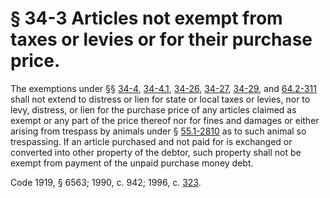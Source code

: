 # § 34-3 Articles not exempt from taxes or levies or for their purchase price.

<p>The exemptions under §§ <a href='/vacode/34-4/'>34-4</a>, <a href='/vacode/34-4.1/'>34-4.1</a>, <a href='/vacode/34-26/'>34-26</a>, <a href='/vacode/34-27/'>34-27</a>, <a href='/vacode/34-29/'>34-29</a>, and <a href='/vacode/64.2-311/'>64.2-311</a> shall not extend to distress or lien for state or local taxes or levies, nor to levy, distress, or lien for the purchase price of any articles claimed as exempt or any part of the price thereof nor for fines and damages or either arising from trespass by animals under § <a href='/vacode/55.1-2810/'>55.1-2810</a> as to such animal so trespassing. If an article purchased and not paid for is exchanged or converted into other property of the debtor, such property shall not be exempt from payment of the unpaid purchase money debt.</p><p>Code 1919, § 6563; 1990, c. 942; 1996, c. <a href='http://lis.virginia.gov/cgi-bin/legp604.exe?961+ful+CHAP0323'>323</a>.</p>